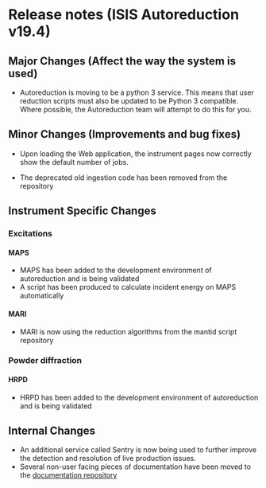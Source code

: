 # Release notes (ISIS Autoreduction v19.4)

## Major Changes (Affect the way the system is used)
* Autoreduction is moving to be a python 3 service. This means that user reduction scripts must also be updated to be Python 3 compatible. Where possible, the Autoreduction team will attempt to do this for you.


## Minor Changes (Improvements and bug fixes)
* Upon loading the Web application, the instrument pages now correctly show the default number of jobs.

* The deprecated old ingestion code has been removed from the repository

## Instrument Specific Changes
### Excitations
#### MAPS
* MAPS has been added to the development environment of autoreduction and is being validated
* A script has been produced to calculate incident energy on MAPS automatically
#### MARI
* MARI is now using the reduction algorithms from the mantid script repository

### Powder diffraction
#### HRPD
* HRPD has been added to the development environment of autoreduction and is being validated


## Internal Changes
* An additional service called Sentry is now being used to further improve the detection and resolution of live production issues.
* Several non-user facing pieces of documentation have been moved to the [documentation repository](https://github.com/autoreduction/autoreduce-documents)
